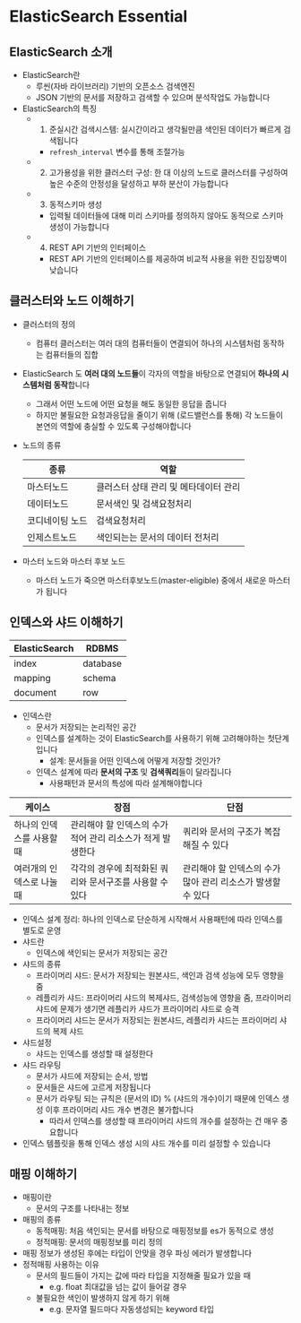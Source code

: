 # ElasticSearch Essential

## ElasticSearch 소개

- ElasticSearch란
  - 루씬(자바 라이브러리) 기반의 오픈소스 검색엔진
  - JSON 기반의 문서를 저장하고 검색할 수 있으며 분석작업도 가능합니다
- ElasticSearch의 특징
  - 1. 준실시간 검색시스템: 실시간이라고 생각될만큼 색인된 데이터가 빠르게 검색됩니다
    - `refresh_interval` 변수를 통해 조절가능
  - 2. 고가용성을 위한 클러스터 구성: 한 대 이상의 노드로 클러스터를 구성하여 높은 수준의 안정성을 달성하고 부하 분산이 가능합니다
  - 3. 동적스키마 생성
    - 입력될 데이터들에 대해 미리 스키마를 정의하지 않아도 동적으로 스키마 생성이 가능합니다
  - 4. REST API 기반의 인터페이스
    - REST API 기반의 인터페이스를 제공하여 비교적 사용을 위한 진입장벽이 낮습니다

## 클러스터와 노드 이해하기

- 클러스터의 정의
  - 컴퓨터 클러스터는 여러 대의 컴퓨터들이 연결되어 하나의 시스템처럼 동작하는 컴퓨터들의 집합
- ElasticSearch 도 **여러 대의 노드들**이 각자의 역할을 바탕으로 연결되어 **하나의 시스템처럼 동작**합니다
  - 그래서 어떤 노드에 어떤 요청을 해도 동일한 응답을 줍니다
  - 하지만 불필요한 요청과응답을 줄이기 위해 (로드밸런스를 통해) 각 노드들이 본연의 역할에 충실할 수 있도록 구성해야합니다
- 노드의 종류

  | 종류            | 역할                                  |
  | --------------- | ------------------------------------- |
  | 마스터노드      | 클러스터 상태 관리 및 메타데이터 관리 |
  | 데이터노드      | 문서색인 및 검색요청처리              |
  | 코디네이팅 노드 | 검색요청처리                          |
  | 인제스트노드    | 색인되는는 문서의 데이터 전처리       |

- 마스터 노드와 마스터 후보 노드
  - 마스터 노드가 죽으면 마스터후보노드(master-eligible) 중에서 새로운 마스터가 됩니다

## 인덱스와 샤드 이해하기

| ElasticSearch | RDBMS    |
| ------------- | -------- |
| index         | database |
| mapping       | schema   |
| document      | row      |

- 인덱스란
  - 문서가 저장되는 논리적인 공간
  - 인덱스를 설계하는 것이 ElasticSearch를 사용하기 위해 고려해야하는 첫단계입니다
    - 설계: 문서들을 어떤 인덱스에 어떻게 저장할 것인가?
  - 인덱스 설계에 따라 **문서의 구조** 및 **검색쿼리**들이 달라집니다
    - 사용패턴과 문서의 특성에 따라 설계해야합니다

| 케이스                    | 장점                                                       | 단점                                                        |
| ------------------------- | ---------------------------------------------------------- | ----------------------------------------------------------- |
| 하나의 인덱스를 사용할 때 | 관리해야 할 인덱스의 수가 적어 관리 리소스가 적게 발생한다 | 쿼리와 문서의 구조가 복잡해질 수 있다                       |
| 여러개의 인덱스로 나눌 때 | 각각의 경우에 최적화된 쿼리와 문서구조를 사용할 수 있다    | 관리해야 할 인덱스의 수가 많아 관리 리소스가 발생할 수 있다 |

- 인덱스 설계 정리: 하나의 인덱스로 단순하게 시작해서 사용패턴에 따라 인덱스를 별도로 운영
- 샤드란
  - 인덱스에 색인되는 문서가 저장되는 공간
- 샤드의 종류
  - 프라이머리 샤드: 문서가 저장되는 원본샤드, 색인과 검색 성능에 모두 영향을 줌
  - 레플리카 샤드: 프라이머리 샤드의 복제샤드, 검색성능에 영향을 줌, 프라이머리 샤드에 문제가 생기면 레플리카 샤드가 프라이머리 샤드로 승격
  - 프라이머리 샤드는 문서가 저장되는 원본샤드, 레플리카 샤드는 프라이머리 샤드의 복제 샤드
- 샤드설정
  - 샤드는 인덱스를 생성할 때 설정한다
- 샤드 라우팅
  - 문서가 샤드에 저장되는 순서, 방법
  - 문서들은 샤드에 고르게 저장됩니다
  - 문서가 라우팅 되는 규칙은 (문서의 ID) % (샤드의 개수)이기 때문에 인덱스 생성 이후 프라이머리 샤드 개수 변경은 불가합니다
    - 따라서 인덱스를 생성할 때 프라이머리 샤드의 개수를 설정하는 건 매우 중요합니다
- 인덱스 템플릿을 통해 인덱스 생성 시의 샤드 개수를 미리 설정할 수 있습니다

## 매핑 이해하기

- 매핑이란
  - 문서의 구조를 나타내는 정보
- 매핑의 종류
  - 동적매핑: 처음 색인되는 문서를 바탕으로 매핑정보를 es가 동적으로 생성
  - 정적매핑: 문서의 매핑정보를 미리 정의
- 매핑 정보가 생성된 후에는 타입이 안맞을 경우 파싱 에러가 발생합니다
- 정적매핑 사용하는 이유
  - 문서의 필드들이 가지는 값에 따라 타입을 지정해줄 필요가 있을 때
    - e.g. float 최대값을 넘는 값이 들어갈 경우
  - 불필요한 색인이 발생하지 않게 하기 위해
    - e.g. 문자열 필드마다 자동생성되는 keyword 타입
